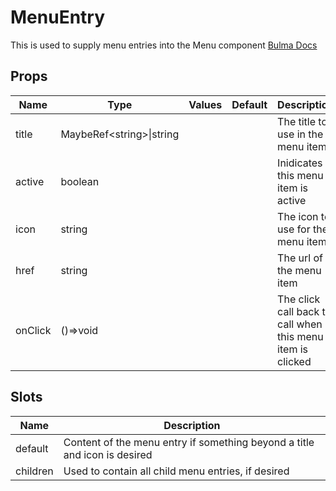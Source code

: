 # MenuEntry

This is used to supply menu entries into the Menu component
[Bulma Docs](https://bulma.io/documentation/components/menu/)
## Props

| Name    | Type | Values | Default | Description |
| -------- | ------- | -------- | ------- | ------- |
| title | MaybeRef\<string\>\|string ||  | The title to use in the menu item|
| active | boolean ||  | Inidicates if this menu item is active|
| icon | string ||  | The icon to use for the menu item|
| href | string ||  | The url of the menu item|
| onClick | ()=>void ||  | The click call back to call when this menu item is clicked|
## Slots

| Name    | Description |
| ------- | ------- |
| default|Content of the menu entry if something beyond a title and icon is desired|
| children|Used to contain all child menu entries, if desired|
